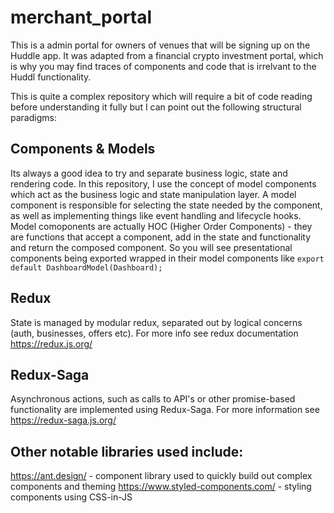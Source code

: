 # merchant_portal

This is a admin portal for owners of venues that will be signing up on the Huddle app. It was adapted from a financial crypto investment portal, which is why you may find traces of components and code that is irrelvant to the Huddl functionality.

This is quite a complex repository which will require a bit of code reading before understanding it fully but I can point out the following structural paradigms:

## Components & Models

Its always a good idea to try and separate business logic, state and rendering code. In this repository, I use the concept of model components which act as the business logic and state manipulation layer. A model component is responsible for selecting the state needed by the component, as well as implementing things like event handling and lifecycle hooks. Model comoponents are actually HOC (Higher Order Components) - they are functions that accept a component, add in the state and functionality and return the composed component. So you will see presentational components being exported wrapped in their model components like `export default DashboardModel(Dashboard);`

## Redux

State is managed by modular redux, separated out by logical concerns (auth, businesses, offers etc). For more info see redux documentation https://redux.js.org/

## Redux-Saga

Asynchronous actions, such as calls to API's or other promise-based functionality are implemented using Redux-Saga. For more information see https://redux-saga.js.org/

## Other notable libraries used include:

https://ant.design/ - component library used to quickly build out complex components and theming
https://www.styled-components.com/ - styling components using CSS-in-JS

